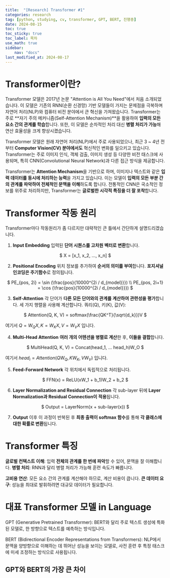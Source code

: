 ```yaml
---
title:  "[Research] Transformer #1" 
categories: research
tag: [python, studying, cv, transformer, GPT, BERT, 진행중]
date: 2024-08-15
toc: true
toc_sticky: true
toc_label: 목차
use_math: true
sidebar:
    nav: "docs"
last_modified_at: 2024-08-17
---
```



# Transformer이란?
Transformer 모델은 2017년 논문 "Attention is All You Need"에서 처음 소개되었습니다. 이 모델은 기존의 RNN(순환 신경망) 기반 모델들이 가지는 문제점을 극복하며 자연어 처리(NLP)와 컴퓨터 비전 분야에서 큰 혁신을 가져왔습니다. Transformer는 주로 **자기 주의 메커니즘(Self-Attention Mechanism)**을 활용하여 **입력의 모든 요소 간의 관계를 학습**합니다. 또한, 이 모델은 순차적인 처리 대신 **병렬 처리가 가능**해 연산 효율성을 크게 향상시켰습니다.

Transformer 모델은 원래 자연어 처리(NLP)에서 주로 사용되었으나, 최근 3 ~ 4년 전부터 **Computer Vision(CV) 분야에서도** 혁신적인 변화를 일으키고 있습니다. Transformer는 주로 이미지 인식, 객체 검출, 이미지 생성 등 다양한 비전 태스크에 사용되며, 특히 CNN(Convolutional Neural Network)과 다른 접근 방식을 제공합니다.

Transformer는 **Attention Mechanism**을 기반으로 하며, 이미지나 텍스트와 같은 **입력 데이터를 동시에 처리하는 능력**을 가지고 있습니다. 이는 모델이 **입력의 모든 부분 간의 관계를 파악하여 전체적인 문맥을 이해**하도록 합니다. 전통적인 CNN은 국소적인 정보를 위주로 처리하지만, Transformer는 **글로벌한 시각적 특징을 더 잘 포착**합니다.


# Transformer 작동 원리
Transformer마다 작동원리가 좀 다르지만 대략적인 큰 틀에서 간단하게 설명드리겠습니다.

1. **Input Embedding**
입력된 **단어 시퀀스를 고차원 벡터로 변환**합니다.

<p align="center">
$
X = [x_1, x_2, ..., x_n]
$
</p>


2. **Positional Encoding**
위치 정보를 추가하여 **순서의 의미를 부여**합니다. **포지셔널 인코딩은 주기함수**로 정의됩니다.

<p align="center">
$
PE_{pos, 2i} = \sin (\frac{pos}{10000^{2i / d_{model}}}) \\
PE_{pos, 2i+1} = \cos (\frac{pos}{10000^{2i / d_{model}}})
$
</p>


3. **Self-Attention**
각 단어가 **다른 모든 단어와의 관계를 계산하여 관련성을 평가**합니다.
세 가지 행렬을 사용해 계산합니다. 쿼리(Q), 키(K), 값(V):

<p align="center">
$
Attention(Q, K, V) = softmax(\frac{QK^T}{\sqrt{d_k}})V
$
</p>

여기서 $Q=W_QX, K=W_KX, V=W_VX$ 입니다.


4. **Multi-Head Attention**
**여러 개의 어텐션을 병렬로 계산**한 후, **이들을 결합**합니다.

<p align="center">
$
MultiHead(Q, K, V) = Concat(head_1, ... head_h)W_O
$
</p>

여기서 $head_i = Attention(QW_Q, KW_K, VW_V)$ 입니다.


5. **Feed-Forward Network**
각 위치에서 독립적으로 처리됩니다.
<p align="center">
$
FFN(x) = ReLU(xW_1 + b_1)W_2 + b_2
$
</p>

6. **Layer Normalization and Residual Connection**
각 sub-layer 뒤에 **Layer Normalization과 Residual Connection이 적용**됩니다.
<p align="center">
$
Output = LayerNorm(x + sub-layer(x))
$
</p>

7. **Output**
이후 이 과정이 반복된 후 **최종 출력이 softmax 함수**를 통해 **각 클래스에 대한 확률로 변환**됩니다.



# Transformer 특징
**글로벌 컨텍스트 이해**: 입력 **전체의 관계를 한 번에 파악**할 수 있어, 문맥을 잘 이해합니다.
**병렬 처리**: RNN과 달리 병렬 처리가 가능해 훈련 속도가 빠릅니다.

**고비용 연산**: 모든 요소 간의 관계를 계산해야 하므로, 계산 비용이 큽니다.
**큰 데이터 요구**: 성능을 최대로 발휘하려면 대규모 데이터가 필요합니다.


# 대표 Transformer 모델 in Language
GPT (Generative Pretrained Transformer): BERT와 달리 주로 텍스트 생성에 특화된 모델로, 한 방향으로 텍스트를 예측하는 방식입니다.

BERT (Bidirectional Encoder Representations from Transformers): NLP에서 문맥을 양방향으로 이해하는 데 뛰어난 성능을 보이는 모델로, 사전 훈련 후 특정 태스크에 미세 조정하는 방식으로 사용됩니다.

## GPT와 BERT의 가장 큰 차이
